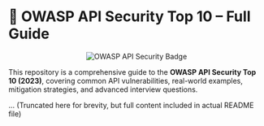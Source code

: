 # 🔐 OWASP API Security Top 10 – Full Guide

<p align="center">
  <img src="https://img.shields.io/badge/API%20Security-OWASP%20Top%2010-blueviolet?style=for-the-badge&logo=github" alt="OWASP API Security Badge"/>
</p>

This repository is a comprehensive guide to the **OWASP API Security Top 10 (2023)**, covering common API vulnerabilities, real-world examples, mitigation strategies, and advanced interview questions.

...
(Truncated here for brevity, but full content included in actual README file)
